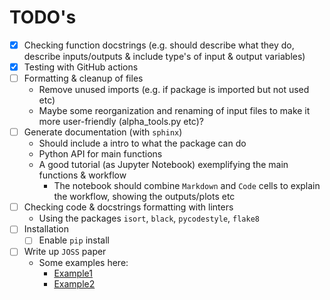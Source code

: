 # TODO's

- [x] Checking function docstrings (e.g. should describe what they do, describe inputs/outputs & include type's of input & output variables) 
- [x] Testing with GitHub actions
- [ ] Formatting & cleanup of files
    * Remove unused imports (e.g. if package is imported but not used etc)
    * Maybe some reorganization and renaming of input files to make it more user-friendly (alpha_tools.py etc)?
- [ ] Generate documentation (with `sphinx`)
    * Should include a intro to what the package can do
    * Python API for main functions
    * A good tutorial (as Jupyter Notebook) exemplifying the main functions & workflow
      * The notebook should combine `Markdown` and `Code` cells to explain the workflow, showing the outputs/plots etc
- [ ] Checking code & docstrings formatting with linters
    * Using the packages `isort`, `black`, `pycodestyle`, `flake8`
- [ ] Installation
  - [ ] Enable `pip` install
- [ ] Write up `JOSS` paper
  - Some examples here: 
    - [Example1](https://joss.theoj.org/papers/10.21105/joss.04817)
    - [Example2](https://joss.theoj.org/papers/10.21105/joss.03171)